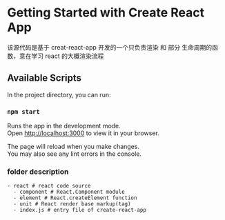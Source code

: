 # Getting Started with Create React App

  该源代码是基于 creat-react-app 开发的一个只负责渲染 和 部分 生命周期的函数，意在学习 react 的大概渲染流程

## Available Scripts

In the project directory, you can run:

### `npm start`

Runs the app in the development mode.\
Open [http://localhost:3000](http://localhost:3000) to view it in your browser.

The page will reload when you make changes.\
You may also see any lint errors in the console.


### folder description
```shell
- react # react code source
  - component # React.Component module
  - element # React.createElement function
  - unit # React render base markup(tag)
  - index.js # entry file of create-react-app
  ```
